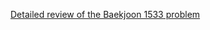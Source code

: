 [Detailed review of the Baekjoon 1533 problem](https://choicube84.github.io/study/2024/07/11/baekjoon_1533.html)